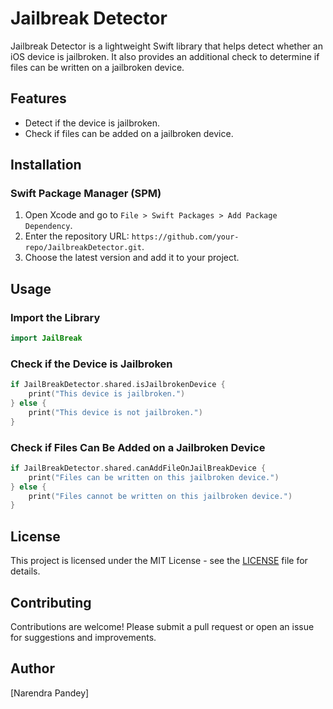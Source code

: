 # Jailbreak Detector

Jailbreak Detector is a lightweight Swift library that helps detect whether an iOS device is jailbroken. It also provides an additional check to determine if files can be written on a jailbroken device.

## Features
- Detect if the device is jailbroken.
- Check if files can be added on a jailbroken device.

## Installation

### Swift Package Manager (SPM)
1. Open Xcode and go to `File > Swift Packages > Add Package Dependency`.
2. Enter the repository URL: `https://github.com/your-repo/JailbreakDetector.git`.
3. Choose the latest version and add it to your project.

## Usage

### Import the Library
```swift
import JailBreak
```

### Check if the Device is Jailbroken
```swift
if JailBreakDetector.shared.isJailbrokenDevice {
    print("This device is jailbroken.")
} else {
    print("This device is not jailbroken.")
}
```

### Check if Files Can Be Added on a Jailbroken Device
```swift
if JailBreakDetector.shared.canAddFileOnJailBreakDevice {
    print("Files can be written on this jailbroken device.")
} else {
    print("Files cannot be written on this jailbroken device.")
}
```

## License
This project is licensed under the MIT License - see the [LICENSE](LICENSE) file for details.

## Contributing
Contributions are welcome! Please submit a pull request or open an issue for suggestions and improvements.

## Author
[Narendra Pandey]

